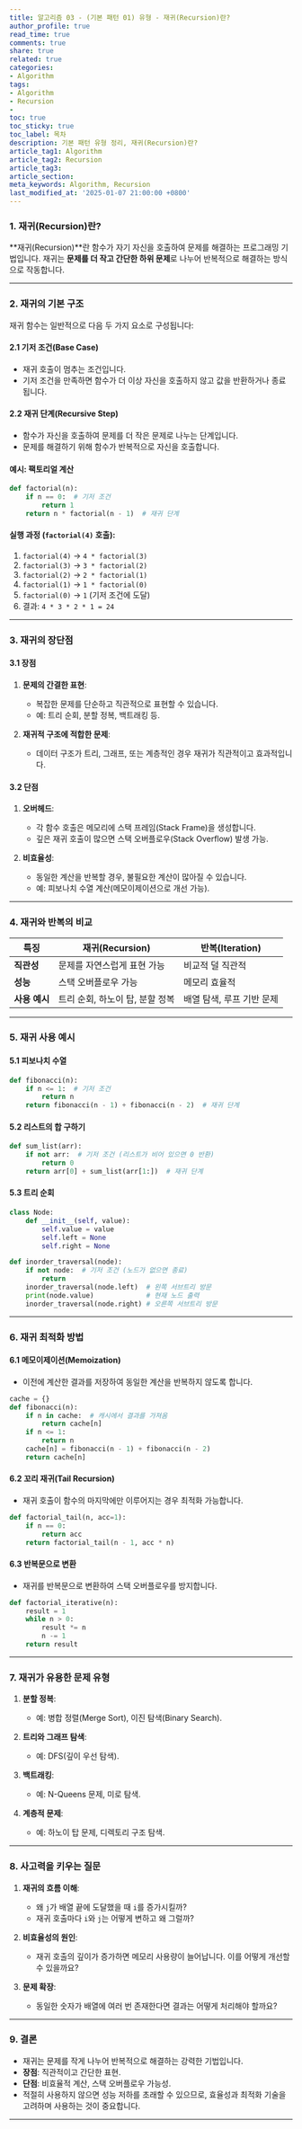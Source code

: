 ```yaml
---
title: 알고리즘 03 - (기본 패턴 01) 유형 - 재귀(Recursion)란?
author_profile: true
read_time: true
comments: true
share: true
related: true
categories:
- Algorithm
tags:
- Algorithm
- Recursion
- 
toc: true
toc_sticky: true
toc_label: 목차
description: 기본 패턴 유형 정리, 재귀(Recursion)란?
article_tag1: Algorithm
article_tag2: Recursion
article_tag3: 
article_section: 
meta_keywords: Algorithm, Recursion
last_modified_at: '2025-01-07 21:00:00 +0800'
---
```



### **1. 재귀(Recursion)란?**

**재귀(Recursion)**란 함수가 자기 자신을 호출하여 문제를 해결하는 프로그래밍 기법입니다. 재귀는 **문제를 더 작고 간단한 하위 문제**로 나누어 반복적으로 해결하는 방식으로 작동합니다.

---

### **2. 재귀의 기본 구조**

재귀 함수는 일반적으로 다음 두 가지 요소로 구성됩니다:

#### 2.1 **기저 조건(Base Case)**
- 재귀 호출이 멈추는 조건입니다.
- 기저 조건을 만족하면 함수가 더 이상 자신을 호출하지 않고 값을 반환하거나 종료됩니다.

#### 2.2 **재귀 단계(Recursive Step)**
- 함수가 자신을 호출하여 문제를 더 작은 문제로 나누는 단계입니다.
- 문제를 해결하기 위해 함수가 반복적으로 자신을 호출합니다.

#### 예시: 팩토리얼 계산
```python
def factorial(n):
    if n == 0:  # 기저 조건
        return 1
    return n * factorial(n - 1)  # 재귀 단계
```

#### 실행 과정 (`factorial(4)` 호출):
1. `factorial(4)` → `4 * factorial(3)`
2. `factorial(3)` → `3 * factorial(2)`
3. `factorial(2)` → `2 * factorial(1)`
4. `factorial(1)` → `1 * factorial(0)`
5. `factorial(0)` → `1` (기저 조건에 도달)
6. 결과: `4 * 3 * 2 * 1 = 24`

---

### **3. 재귀의 장단점**

#### 3.1 **장점**
1. **문제의 간결한 표현**:
   - 복잡한 문제를 단순하고 직관적으로 표현할 수 있습니다.
   - 예: 트리 순회, 분할 정복, 백트래킹 등.

2. **재귀적 구조에 적합한 문제**:
   - 데이터 구조가 트리, 그래프, 또는 계층적인 경우 재귀가 직관적이고 효과적입니다.

#### 3.2 **단점**
1. **오버헤드**:
   - 각 함수 호출은 메모리에 스택 프레임(Stack Frame)을 생성합니다.
   - 깊은 재귀 호출이 많으면 스택 오버플로우(Stack Overflow) 발생 가능.

2. **비효율성**:
   - 동일한 계산을 반복할 경우, 불필요한 계산이 많아질 수 있습니다.
   - 예: 피보나치 수열 계산(메모이제이션으로 개선 가능).

---

### **4. 재귀와 반복의 비교**

| **특징**       | **재귀(Recursion)**                | **반복(Iteration)**                |
|-----------------|------------------------------------|------------------------------------|
| **직관성**     | 문제를 자연스럽게 표현 가능        | 비교적 덜 직관적                   |
| **성능**       | 스택 오버플로우 가능               | 메모리 효율적                      |
| **사용 예시**  | 트리 순회, 하노이 탑, 분할 정복    | 배열 탐색, 루프 기반 문제          |

---

### **5. 재귀 사용 예시**

#### 5.1 **피보나치 수열**
```python
def fibonacci(n):
    if n <= 1:  # 기저 조건
        return n
    return fibonacci(n - 1) + fibonacci(n - 2)  # 재귀 단계
```

#### 5.2 **리스트의 합 구하기**
```python
def sum_list(arr):
    if not arr:  # 기저 조건 (리스트가 비어 있으면 0 반환)
        return 0
    return arr[0] + sum_list(arr[1:])  # 재귀 단계
```

#### 5.3 **트리 순회**
```python
class Node:
    def __init__(self, value):
        self.value = value
        self.left = None
        self.right = None

def inorder_traversal(node):
    if not node:  # 기저 조건 (노드가 없으면 종료)
        return
    inorder_traversal(node.left)  # 왼쪽 서브트리 방문
    print(node.value)             # 현재 노드 출력
    inorder_traversal(node.right) # 오른쪽 서브트리 방문
```

---

### **6. 재귀 최적화 방법**

#### 6.1 **메모이제이션(Memoization)**
- 이전에 계산한 결과를 저장하여 동일한 계산을 반복하지 않도록 합니다.
```python
cache = {}
def fibonacci(n):
    if n in cache:  # 캐시에서 결과를 가져옴
        return cache[n]
    if n <= 1:
        return n
    cache[n] = fibonacci(n - 1) + fibonacci(n - 2)
    return cache[n]
```

#### 6.2 **꼬리 재귀(Tail Recursion)**
- 재귀 호출이 함수의 마지막에만 이루어지는 경우 최적화 가능합니다.
```python
def factorial_tail(n, acc=1):
    if n == 0:
        return acc
    return factorial_tail(n - 1, acc * n)
```

#### 6.3 **반복문으로 변환**
- 재귀를 반복문으로 변환하여 스택 오버플로우를 방지합니다.
```python
def factorial_iterative(n):
    result = 1
    while n > 0:
        result *= n
        n -= 1
    return result
```

---

### **7. 재귀가 유용한 문제 유형**

1. **분할 정복**:
   - 예: 병합 정렬(Merge Sort), 이진 탐색(Binary Search).

2. **트리와 그래프 탐색**:
   - 예: DFS(깊이 우선 탐색).

3. **백트래킹**:
   - 예: N-Queens 문제, 미로 탐색.

4. **계층적 문제**:
   - 예: 하노이 탑 문제, 디렉토리 구조 탐색.

---

### **8. 사고력을 키우는 질문**

1. **재귀의 흐름 이해**:
   - 왜 `j`가 배열 끝에 도달했을 때 `i`를 증가시킬까?
   - 재귀 호출마다 `i`와 `j`는 어떻게 변하고 왜 그럴까?

2. **비효율성의 원인**:
   - 재귀 호출의 깊이가 증가하면 메모리 사용량이 늘어납니다. 이를 어떻게 개선할 수 있을까요?

3. **문제 확장**:
   - 동일한 숫자가 배열에 여러 번 존재한다면 결과는 어떻게 처리해야 할까요?

---

### **9. 결론**

- 재귀는 문제를 작게 나누어 반복적으로 해결하는 강력한 기법입니다.
- **장점**: 직관적이고 간단한 표현.
- **단점**: 비효율적 계산, 스택 오버플로우 가능성.
- 적절히 사용하지 않으면 성능 저하를 초래할 수 있으므로, 효율성과 최적화 기술을 고려하며 사용하는 것이 중요합니다.

---


